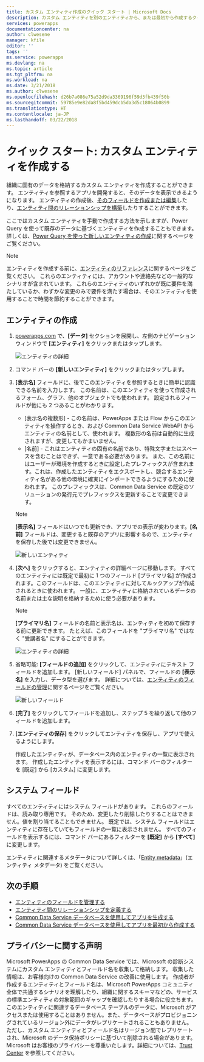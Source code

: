 ```yaml
---
title: カスタム エンティティ作成のクイック スタート | Microsoft Docs
description: カスタム エンティティを別のエンティティから、または最初から作成するクイック スタートです。
services: powerapps
documentationcenter: na
author: clwesene
manager: kfile
editor: ''
tags: ''
ms.service: powerapps
ms.devlang: na
ms.topic: article
ms.tgt_pltfrm: na
ms.workload: na
ms.date: 3/21/2018
ms.author: clwesene
ms.openlocfilehash: d26b7a086e75a52d9da3369196f59d3fb439f50b
ms.sourcegitcommit: 59785e9e82da8f5bd459dcb5da3d5c18064b0899
ms.translationtype: HT
ms.contentlocale: ja-JP
ms.lasthandoff: 03/22/2018
---
```

# <a name="quickstart-create-a-custom-entity"></a>クイック スタート: カスタム エンティティを作成する
組織に固有のデータを格納するカスタム エンティティを作成することができます。 エンティティを参照するアプリを開発すると、そのデータを表示できるようになります。 エンティティの作成後、[そのフィールドを作成または編集](data-platform-manage-fields.md)したり、[エンティティ間のリレーションシップを構築](data-platform-entity-lookup.md)したりすることができます。

ここではカスタム エンティティを手動で作成する方法を示しますが、Power Query を使って既存のデータに基づくエンティティを作成することもできます。 詳しくは、[Power Query を使った新しいエンティティの作成](data-platform-cds-newentity-pq.md)に関するページをご覧ください。

> [!NOTE]
> エンティティを作成する前に、[エンティティのリファレンス](../../developer/common-data-service/reference/about-entity-reference.md)に関するページをご覧ください。 これらのエンティティには、アカウントや連絡先などの一般的なシナリオが含まれています。 これらのエンティティのいずれかが既に要件を満たしているか、わずかな変更のみで要件を満たす場合は、そのエンティティを使用することで時間を節約することができます。

## <a name="create-an-entity"></a>エンティティの作成
1. [powerapps.com](https://web.powerapps.com) で、**[データ]** セクションを展開し、左側のナビゲーション ウィンドウで **[エンティティ]** をクリックまたはタップします。

    ![エンティティの詳細](./media/data-platform-cds-create-entity/entitylist.png "エンティティの一覧")

2. コマンド バーの **[新しいエンティティ]** をクリックまたはタップします。
3. **[表示名]** フィールドに、後でこのエンティティを参照するときに簡単に認識できる名前を入力します。 この名前は、このエンティティを使って作成されるフォーム、グラフ、他のオブジェクトでも使われます。 設定されるフィールドが他にも 2 つあることがわかります。

    * [表示名の複数形] - この名前は、PowerApps または Flow からこのエンティティを操作するとき、および Common Data Service WebAPI からエンティティの名前として、使われます。 複数形の名前は自動的に生成されますが、変更してもかまいません。
    * [名前] - これはエンティティの固有の名前であり、特殊文字またはスペースを含むことはできず、一意である必要があります。 また、この名前にはユーザーが環境を作成するときに設定したプレフィックスが含まれます。これは、作成したエンティティをエクスポートし、競合するエンティティ名がある他の環境に確実にインポートできるようにするために使われます。 このプレフィックスは、Common Data Service の既定のソリューションの発行元でプレフィックスを更新することで変更できます。

    > [!NOTE]
    > **[表示名]** フィールドはいつでも更新でき、アプリでの表示が変わります。**[名前]** フィールドは、変更すると既存のアプリに影響するので、エンティティを保存した後では変更できません。

    ![新しいエンティティ](./media/data-platform-cds-create-entity/newentitypanel.png "[新しいエンティティ] パネル")

4. **[次へ]** をクリックすると、エンティティの詳細ページに移動します。 すべてのエンティティには既定で最初に 1 つのフィールド [プライマリ名] が作成されます。このフィールドは、このエンティティに対してルックアップが作成されるときに使われます。 一般に、エンティティに格納されているデータの名前または主な説明を格納するために使う必要があります。

    > [!NOTE]
    > **[プライマリ名]** フィールドの名前と表示名は、エンティティを初めて保存する前に更新できます。 たとえば、このフィールドを "プライマリ名" ではなく "受講者名" にすることができます。

    ![エンティティの詳細](./media/data-platform-cds-create-entity/newentitydetails.png "新しいエンティティの詳細")

5. 省略可能: **[フィールドの追加]** をクリックして、エンティティにテキスト フィールドを追加します。 [新しいフィールド] パネルで、フィールドの **[表示名]** を入力し、データ型を選びます。 詳細については、[エンティティのフィールドの管理](data-platform-manage-fields.md)に関するページをご覧ください。

    ![新しいフィールド](./media/data-platform-cds-create-entity/newfieldpanel-2.png "[新しいフィールド] パネル")


6. **[完了]** をクリックしてフィールドを追加し、ステップ 5 を繰り返して他のフィールドを追加します。
7. **[エンティティの保存]** をクリックしてエンティティを保存し、アプリで使えるようにします。

    作成したエンティティが、データベース内のエンティティの一覧に表示されます。 作成したエンティティを表示するには、コマンド バーのフィルターを [既定] から [カスタム] に変更します。

## <a name="system-fields"></a>システム フィールド
すべてのエンティティにはシステム フィールドがあります。 これらのフィールドは、読み取り専用です。 そのため、変更したり削除したりすることはできません。値を割り当てることもできません。 既定では、システム フィールドはエンティティに存在していてもフィールドの一覧に表示されません。 すべてのフィールドを表示するには、コマンド バーにあるフィルターを **[既定]** から **[すべて]** に変更します。

エンティティに関連するメタデータについて詳しくは、「[Entity metadata](../../developer/common-data-service/entity-metadata.md)」(エンティティ メタデータ) をご覧ください。

## <a name="next-steps"></a>次の手順
* [エンティティのフィールドを管理する](data-platform-manage-fields.md)
* [エンティティ間のリレーションシップを定義する](data-platform-entity-lookup.md)
* [Common Data Service データベースを使用してアプリを生成する](../canvas-apps/data-platform-create-app.md)
* [Common Data Service データベースを使用してアプリを最初から作成する](../canvas-apps/data-platform-create-app-scratch.md)

## <a name="privacy-notice"></a>プライバシーに関する声明
Microsoft PowerApps の Common Data Service では、Microsoft の診断システムにカスタム エンティティとフィールド名を収集して格納します。  収集した情報は、お客様向けの Common Data Service の改善に使用します。 作成者が作成するエンティティとフィールド名は、Microsoft PowerApps コミュニティ全体で共通するシナリオを理解したり、組織に関するスキーマなどの、サービスの標準エンティティの対象範囲のギャップを確認したりする場合に役立ちます。 このエンティティに関連するデータベース テーブルのデータに、Microsoft がアクセスまたは使用することはありません。また、データベースがプロビジョニングされているリージョン外にデータがレプリケートされることもありません。 ただし、カスタム エンティティとフィールド名はリージョン間でレプリケートされ、Microsoft のデータ保持ポリシーに基づいて削除される場合があります。 Microsoft はお客様のプライバシーを尊重いたします。詳細については、[Trust Center](https://www.microsoft.com/trustcenter/Privacy/default.aspx) を参照してください。

